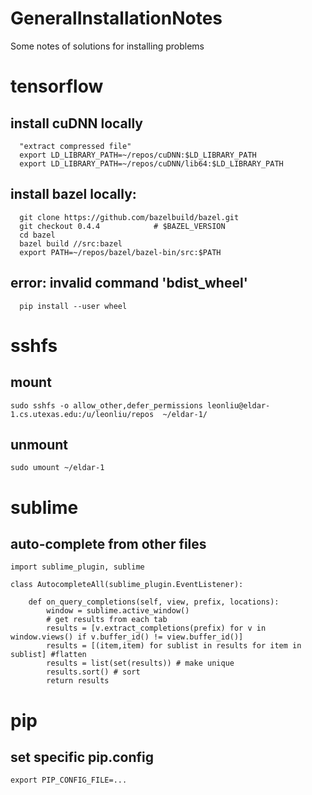 # GeneralInstallationNotes
Some notes of solutions for installing problems

# tensorflow
## install cuDNN locally
	  "extract compressed file"
	  export LD_LIBRARY_PATH=~/repos/cuDNN:$LD_LIBRARY_PATH
	  export LD_LIBRARY_PATH=~/repos/cuDNN/lib64:$LD_LIBRARY_PATH

## install bazel locally:
	  git clone https://github.com/bazelbuild/bazel.git
	  git checkout 0.4.4 			# $BAZEL_VERSION
	  cd bazel
	  bazel build //src:bazel
	  export PATH=~/repos/bazel/bazel-bin/src:$PATH

## error: invalid command 'bdist_wheel'
	  pip install --user wheel

# sshfs
## mount
	sudo sshfs -o allow_other,defer_permissions leonliu@eldar-1.cs.utexas.edu:/u/leonliu/repos  ~/eldar-1/
	
## unmount 
	sudo umount ~/eldar-1

# sublime
## auto-complete from other files

	import sublime_plugin, sublime

	class AutocompleteAll(sublime_plugin.EventListener):

    	def on_query_completions(self, view, prefix, locations):
        	window = sublime.active_window()
	        # get results from each tab
        	results = [v.extract_completions(prefix) for v in window.views() if v.buffer_id() != view.buffer_id()]
	        results = [(item,item) for sublist in results for item in sublist] #flatten
        	results = list(set(results)) # make unique
	        results.sort() # sort
        	return results

# pip
## set specific pip.config

    export PIP_CONFIG_FILE=...
